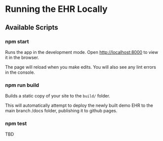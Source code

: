 # Running the EHR Locally

## Available Scripts

### npm start

Runs the app in the development mode.
Open [http://localhost:8000](http://localhost:8000) to view it in the browser.

The page will reload when you make edits.
You will also see any lint errors in the console.

### npm run build

Builds a static copy of your site to the `build/` folder.

This will automatically attempt to deploy the newly built demo EHR to the main
branch /docs folder, publishing it to github pages.

### npm test

TBD
